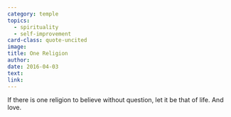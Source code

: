 ```yaml
---
category: temple
topics:
  - spirituality
  - self-improvement
card-class: quote-uncited
image:
title: One Religion
author:
date: 2016-04-03
text:  
link:
---
```

If there is one religion to believe without question, let it be that of life. And love.
